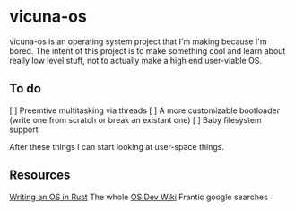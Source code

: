 # vicuna-os

vicuna-os is an operating system project that I'm making because I'm bored. The intent of this project is to make something cool and learn about really low level stuff, not to actually make a high end user-viable OS.

## To do
[ ] Preemtive multitasking via threads
[ ] A more customizable bootloader (write one from scratch or break an existant one)
[ ] Baby filesystem support

After these things I can start looking at user-space things.

## Resources
[Writing an OS in Rust](https://os.phil-opp.com/)
The whole [OS Dev Wiki](https://wiki.osdev.org/Expanded_Main_Page)
Frantic google searches